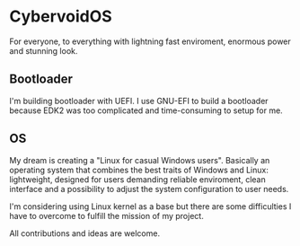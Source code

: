 # CybervoidOS
For everyone, to everything with lightning fast enviroment, enormous power and stunning look.

## Bootloader
I'm building bootloader with UEFI. I use GNU-EFI to build a bootloader because EDK2 was too complicated and time-consuming to setup for me.

## OS
My dream is creating a "Linux for casual Windows users". Basically an operating system that combines the best traits of Windows and Linux: lightweight, designed for users demanding reliable enviroment, clean interface and a possibility to adjust the system configuration to user needs.

I'm considering using Linux kernel as a base but there are some difficulties I have to overcome to fulfill the mission of my project.

All contributions and ideas are welcome.
